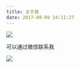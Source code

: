```yaml
---
title: 关于我
date: 2017-09-09 14:11:27
---
```


![](/images/aboutlogo.jpg)

可以通过微信联系我

![](/images/wechat.jpg)
